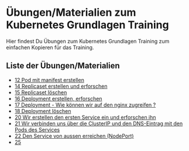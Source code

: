 # Übungen/Materialien zum Kubernetes Grundlagen Training

Hier findest Du Übungen zum Kubernetes Grundlagen Training
zum einfachen Kopieren für das Training.

## Liste der Übungen/Materialien

  * [12 Pod mit manifest erstellen](12-pod-mit-manifest-erstellen.md)
  * [14 Replicaset erstellen und erforschen](14-replicaset-erstellen-und-erforschen.md)
  * [15 Replicaset löschen](15-replicaset-loeschen.md)
  * [16 Deployment erstellen, erforschen](16-deployment-erstellen-erforschen-loeschen.md)
  * [17 Deployment - Wie können wir auf den nginx zugreifen ?](17-zugriff-nginx-busybox.md)
  * [18 Deployment löschen](https://github.com/jmetzger/uebungen-kubernetes-grundlagen/blob/main/16-deployment-erstellen-erforschen-loeschen.md#l%C3%B6schen)
  * [20 Wir erstellen den ersten Service ein und erforschen ihn](20-service-erstellen-und-erforschen.md)
  * [21 Wir verbinden uns über die ClusterIP und den DNS-Eintrag mit den Pods des Services](21-service-clusterip-dns-test-service-pods.md)
  * [22 Den Service von aussen erreichen (NodePort)](22-service-nodeport-test-service-pods.md)
  * [25 ](25-nginx-deployment-static-page-configmap.md)
